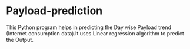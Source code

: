 # Payload-prediction
This Python program helps in predicting the Day wise Payload trend (Internet consumption data).It uses Linear regression algorithm to predict the Output.
